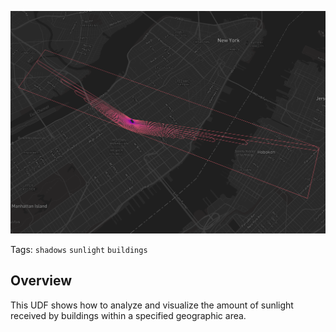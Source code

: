 <!--fused:preview-->
<p align="center"><img src="https://raw.githubusercontent.com/fusedio/udfs/main/community/fhk/pybdshadow_example/fused-screenshot-pydbshadow.png" width="600" alt="UDF preview image"></p>

<!--fused:tags-->

Tags: `shadows` `sunlight` `buildings`

<!--fused:readme-->

## Overview

This UDF shows how to analyze and visualize the amount of sunlight received by buildings within a specified geographic area.

